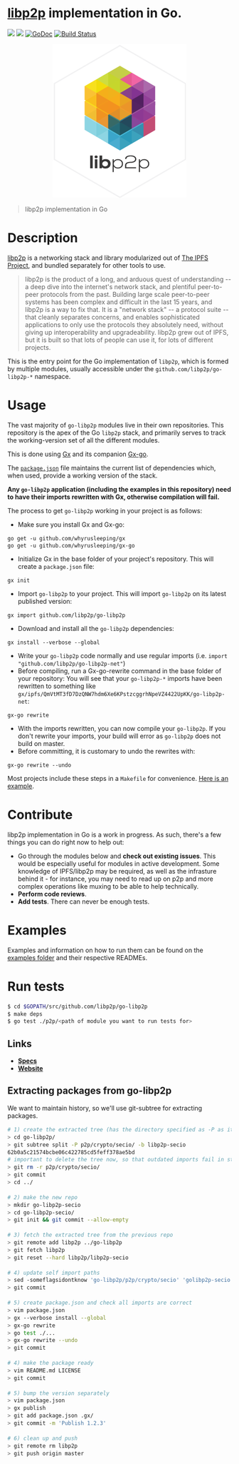 [libp2p](https://github.com/libp2p/specs) implementation in Go.
===================

[![](https://img.shields.io/badge/made%20by-Protocol%20Labs-blue.svg?style=flat-square)](http://ipn.io)
[![](https://img.shields.io/badge/freenode-%23ipfs-blue.svg?style=flat-square)](http://webchat.freenode.net/?channels=%23ipfs)
[![GoDoc](https://godoc.org/github.com/ipfs/go-libp2p?status.svg)](https://godoc.org/github.com/libp2p/go-libp2p)
[![Build Status](https://travis-ci.org/ipfs/go-libp2p.svg?branch=master)](https://travis-ci.org/libp2p/go-libp2p)

<p align="center">
  <img src="https://github.com/libp2p/libp2p/raw/master/logo/libp2p-logo.png" />
</p>

> libp2p implementation in Go

# Description

[libp2p](https://github.com/libp2p/specs) is a networking stack and library modularized out of [The IPFS Project](https://github.com/ipfs/ipfs), and bundled separately for other tools to use.

> libp2p is the product of a long, and arduous quest of understanding -- a deep dive into the internet's network stack, and plentiful peer-to-peer protocols from the past. Building large scale peer-to-peer systems has been complex and difficult in the last 15 years, and libp2p is a way to fix that. It is a "network stack" -- a protocol suite -- that cleanly separates concerns, and enables sophisticated applications to only use the protocols they absolutely need, without giving up interoperability and upgradeability. libp2p grew out of IPFS, but it is built so that lots of people can use it, for lots of different projects.

This is the entry point for the Go implementation of `libp2p`, which is formed by multiple modules, usually accessible under the `github.com/libp2p/go-libp2p-*` namespace.

# Usage

The vast majority of `go-libp2p` modules live in their own repositories. This repository is the apex of the Go `libp2p` stack, and primarily serves to track the working-version set of all the different modules.

This is done using [Gx](https://github.com/whyrusleeping/gx) and its companion [Gx-go](https://github.com/whyrusleeping/gx-go).

The [`package.json`](https://github.com/libp2p/go-libp2p/blob/master/package.json) file maintains the current list of dependencies which, when used, provide a working version of the stack.

**Any `go-libp2p` application (including the examples in this repository) need to have their imports rewritten with Gx, otherwise compilation will fail.**

The process to get `go-libp2p` working in your project is as follows:

* Make sure you install Gx and Gx-go:

```
go get -u github.com/whyrusleeping/gx
go get -u github.com/whyrusleeping/gx-go
```

* Initialize Gx in the base folder of your project's repository. This will create a `package.json` file:

```
gx init
```

* Import `go-libp2p` to your project. This will import `go-libp2p` on its latest published version:

```
gx import github.com/libp2p/go-libp2p
```

* Download and install all the `go-libp2p` dependencies:

```
gx install --verbose --global
```

* Write your `go-libp2p` code normally and use regular imports (i.e. `import "github.com/libp2p/go-libp2p-net"`)
* Before compiling, run a Gx-go-rewrite command in the base folder of your repository: You will see that your `go-libp2p-*` imports have been rewritten to something like `gx/ipfs/QmVtMT3fD7DzQNW7hdm6Xe6KPstzcggrhNpeVZ4422UpKK/go-libp2p-net`:

```
gx-go rewrite
```

* With the imports rewritten, you can now compile your `go-libp2p`. If you don't rewrite your imports, your build will error as `go-libp2p` does not build on master.
* Before committing, it is customary to undo the rewrites with:

```
gx-go rewrite --undo
```

Most projects include these steps in a `Makefile` for convenience. [Here is an example](https://github.com/libp2p/go-libp2p-raft/blob/master/Makefile).


# Contribute

libp2p implementation in Go is a work in progress. As such, there's a few things you can do right now to help out:
 - Go through the modules below and **check out existing issues**. This would be especially useful for modules in active development. Some knowledge of IPFS/libp2p may be required, as well as the infrasture behind it - for instance, you may need to read up on p2p and more complex operations like muxing to be able to help technically.
 - **Perform code reviews**.
 - **Add tests**. There can never be enough tests.


# Examples

Examples and information on how to run them can be found on the [examples folder](examples) and their respective READMEs.

# Run tests

```bash
$ cd $GOPATH/src/github.com/libp2p/go-libp2p
$ make deps
$ go test ./p2p/<path of module you want to run tests for>
```

## Links
- [**Specs**](https://github.com/libp2p/specs)
- [**Website**](https://github.com/libp2p/website)


## Extracting packages from go-libp2p

We want to maintain history, so we'll use git-subtree for extracting packages.

```sh
# 1) create the extracted tree (has the directory specified as -P as its root)
> cd go-libp2p/
> git subtree split -P p2p/crypto/secio/ -b libp2p-secio
62b0a5c21574bcbe06c422785cd5feff378ae5bd
# important to delete the tree now, so that outdated imports fail in step 5
> git rm -r p2p/crypto/secio/
> git commit
> cd ../

# 2) make the new repo
> mkdir go-libp2p-secio
> cd go-libp2p-secio/
> git init && git commit --allow-empty

# 3) fetch the extracted tree from the previous repo
> git remote add libp2p ../go-libp2p
> git fetch libp2p
> git reset --hard libp2p/libp2p-secio

# 4) update self import paths
> sed -someflagsidontknow 'go-libp2p/p2p/crypto/secio' 'golibp2p-secio'
> git commit

# 5) create package.json and check all imports are correct
> vim package.json
> gx --verbose install --global
> gx-go rewrite
> go test ./...
> gx-go rewrite --undo
> git commit

# 4) make the package ready
> vim README.md LICENSE
> git commit

# 5) bump the version separately
> vim package.json
> gx publish
> git add package.json .gx/
> git commit -m 'Publish 1.2.3'

# 6) clean up and push
> git remote rm libp2p
> git push origin master
```
